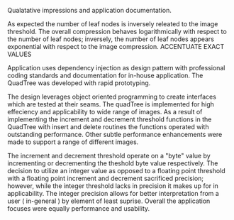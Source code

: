 Qualatative impressions and application documentation.

As expected the number of leaf nodes is inversely releated to the image threshold.
The overall compression behaves logarithmically with respect to the number of
leaf nodes; inversely, the number of leaf nodes appears exponential with respect
to the image compression. ACCENTUATE EXACT VALUES

Application uses dependency injection as design pattern with professional coding
standards and documentation for in-house application. The QuadTree was developed
with rapid prototyping.

The design leverages object oriented programming to create interfaces which are
tested at their seams. The quadTree is implemented for high effeciency and
applicability to wide range of images. As a result of implementing the increment 
and decrement threshold functions in the QuadTree with insert and delete
routines the functions operated with outstanding performance. Other subtle
performance enhancements were made to support a range of different images.

The increment and decrement threshold operate on a "byte" value by incrementing
or decrementing the theshold byte value respectively. The decision to utilize an
integer value as opposed to a floating point threshold with a floating point
increment and decrement sacrificed precision; however, while the integer
threshold lacks in precision it makes up for in applicability. The integer
precision allows for better interpretation from a user ( in-general ) by element
of least suprise. Overall the application focuses were equally performance and
usability.
